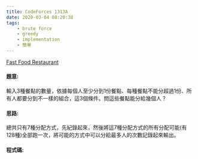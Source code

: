 ```yaml
---
title: CodeForces 1313A
date: 2020-03-04 08:20:38
tags:
    - brute force
    - greedy
    - implementation
    - 簡單
---
```

[Fast Food Restaurant](https://codeforces.com/problemset/problem/1313/A)


#### 題意:
輸入3種餐點的數量，依據每個人至少分到1份餐點、每種餐點不能分超過1份、所有人都要分到不一樣的組合，這3個條件。問這些餐點能分給幾個人？
<!-- more -->
#### 思路:
總共只有7種分配方式，先紀錄起來，然後將這7種分配方式的所有分配可能(有128種)全部跑一次，將可能的方式中可以分給最多人的次數記錄起來輸出。

#### 程式碼:
<script src="https://gist.github.com/Daviswww/5d01eeb4d2d5ca796a5387d25f4c133e.js"></script>
